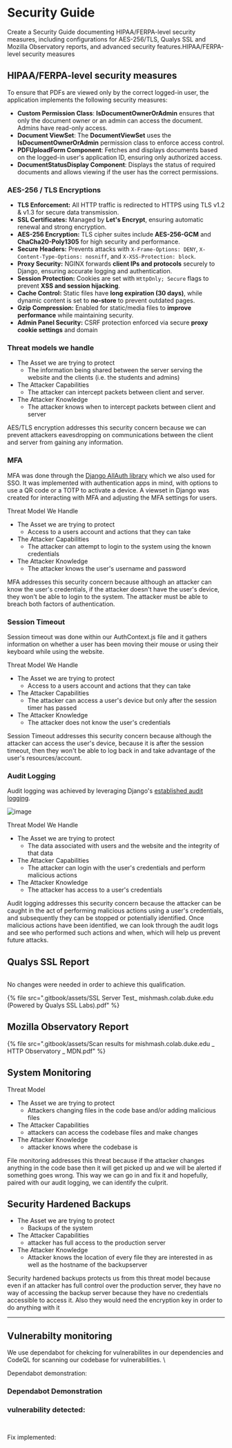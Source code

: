 # Security Guide

Create a Security Guide documenting HIPAA/FERPA-level security measures, including configurations for AES-256/TLS, Qualys SSL and Mozilla Observatory reports, and advanced security features.HIPAA/FERPA-level security measures

## HIPAA/FERPA-level security measures

To ensure that PDFs are viewed only by the correct logged-in user, the application implements the following security measures:

* **Custom Permission Class**: **IsDocumentOwnerOrAdmin** ensures that only the document owner or an admin can access the document. Admins have read-only access.
* **Document ViewSet**: The **DocumentViewSet** uses the **IsDocumentOwnerOrAdmin** permission class to enforce access control.
* **PDFUploadForm Component**: Fetches and displays documents based on the logged-in user's application ID, ensuring only authorized access.
* **DocumentStatusDisplay Component**: Displays the status of required documents and allows viewing if the user has the correct permissions.

### AES-256 / TLS Encryptions

* **TLS Enforcement:** All HTTP traffic is redirected to HTTPS using TLS v1.2 & v1.3 for secure data transmission.
* **SSL Certificates:** Managed by **Let's Encrypt**, ensuring automatic renewal and strong encryption.
* **AES-256 Encryption:** TLS cipher suites include **AES-256-GCM** and **ChaCha20-Poly1305** for high security and performance.
* **Secure Headers:** Prevents attacks with `X-Frame-Options: DENY`, `X-Content-Type-Options: nosniff`, and `X-XSS-Protection: block`.
* **Proxy Security:** NGINX forwards **client IPs and protocols** securely to Django, ensuring accurate logging and authentication.
* **Session Protection:** Cookies are set with `HttpOnly; Secure` flags to prevent **XSS and session hijacking**.
* **Cache Control:** Static files have **long expiration (30 days)**, while dynamic content is set to **no-store** to prevent outdated pages.
* **Gzip Compression:** Enabled for static/media files to **improve performance** while maintaining security.
* **Admin Panel Security:** CSRF protection enforced via secure **proxy cookie settings** and domain

### Threat models we handle

* The Asset we are trying to protect
  * The information being shared between the server serving the website and the clients (i.e. the students and admins)
* The Attacker Capabilities
  * The attacker can intercept packets between client and server.
* The Attacker Knowledge
  * The attacker knows when to intercept packets between client and server

AES/TLS encryption addresses this security concern because we can prevent attackers eavesdropping on communications between the client and server from gaining any information.

### MFA

MFA was done through the [Django AllAuth library](https://docs.allauth.org/en/dev/mfa/index.html) which we also used for SSO. It was implemented with authentication apps in mind, with options to use a QR code or a TOTP to activate a device. A viewset in Django was created for interacting with MFA and adjusting the MFA settings for users.

Threat Model We Handle

* The Asset we are trying to protect
  * Access to a users account and actions that they can take
* The Attacker Capabilities
  * The attacker can attempt to login to the system using the known credentials
* The Attacker Knowledge
  * The attacker knows the user's username and password

MFA addresses this security concern because although an attacker can know the user's credentials, if the attacker doesn't have the user's device, they won't be able to login to the system. The attacker must be able to breach both factors of authentication.

### Session Timeout

Session timeout was done within our AuthContext.js file and it gathers information on whether a user has been moving their mouse or using their keyboard while using the website.

Threat Model We Handle

* The Asset we are trying to protect
  * Access to a users account and actions that they can take
* The Attacker Capabilities
  * The attacker can access a user's device but only after the session timer has passed
* The Attacker Knowledge
  * The attacker does not know the user's credentials

Session Timeout addresses this security concern because although the attacker can access the user's device, because it is after the session timeout, then they won't be able to log back in and take advantage of the user's resources/account.

### Audit Logging

Audit logging was achieved by leveraging Django's [established audit logging](https://django-auditlog.readthedocs.io/en/latest/).

![image](https://github.com/user-attachments/assets/d693fd20-1157-4da6-92f9-943bdc5984b9)

Threat Model We Handle

* The Asset we are trying to protect
  * The data associated with users and the website and the integrity of that data
* The Attacker Capabilities
  * The attacker can login with the user's credentials and perform malicious actions
* The Attacker Knowledge
  * The attacker has access to a user's credentials

Audit logging addresses this security concern because the attacker can be caught in the act of performing malicious actions using a user's credentials, and subsequently they can be stopped or potentially identified. Once malicious actions have been identified, we can look through the audit logs and see who performed such actions and when, which will help us prevent future attacks.

## Qualys SSL Report

<figure><img src=".gitbook/assets/image (3).png" alt=""><figcaption></figcaption></figure>

No changes were needed in order to achieve this qualification.

{% file src=".gitbook/assets/SSL Server Test_ mishmash.colab.duke.edu (Powered by Qualys SSL Labs).pdf" %}

## Mozilla Observatory Report

{% file src=".gitbook/assets/Scan results for mishmash.colab.duke.edu _ HTTP Observatory _ MDN.pdf" %}

## System Monitoring

Threat Model

* The Asset we are trying to protect
  * Attackers changing files in the code base and/or adding malicious files
* The Attacker Capabilities
  * attackers can access the codebase files and make changes
* The Attacker Knowledge
  * attacker knows where the codebase is

File monitoring addresses this threat because if the attacker changes anything in the code base then it will get picked up and we will be alerted if something goes wrong. This way we can go in and fix it and hopefully, paired with our audit logging, we can identify the culprit.

## Security Hardened Backups

* The Asset we are trying to protect
  * Backups of the system
* The Attacker Capabilities
  * attacker has full access to the production server
* The Attacker Knowledge
  * Attacker knows the location of every file they are interested in as well as the hostname of the backupserver

Security hardened backups protects us from this threat model because even if an attacker has full control over the production server, they have no way of accessing the backup server because they have no credentials accessible to access it. Also they would need the encryption key in order to do anything with it



***

## Vulnerabilty monitoring



We use dependabot for chekcing for vulnerabilites in our dependencies and CodeQL for scanning our codebase for vulnerabilities. \




Dependabot demonstration:

### Dependabot Demonstration



### vulnerability detected:

<figure><img src=".gitbook/assets/image (4).png" alt=""><figcaption></figcaption></figure>

<figure><img src=".gitbook/assets/image (5).png" alt=""><figcaption></figcaption></figure>

Fix implemented:

<figure><img src=".gitbook/assets/image (6).png" alt=""><figcaption></figcaption></figure>



